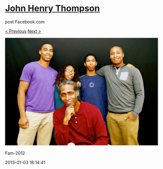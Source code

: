 # [John Henry Thompson](../README.md)
post Facebook.com

[< Previous](2013-01-03-7.md) [Next >](2012-12-04-1.md)

[![](../media/2013-01-03/Fam-2019.jpg)](../README.md)

Fam-2012

2013-01-03 18:14:41